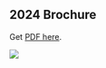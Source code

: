 

## 2024 Brochure

Get [PDF here](Trifold%20brochure%20RLadies%202024%20PDF.pdf).

![](rladies-brochure-2024-pdf.png)
